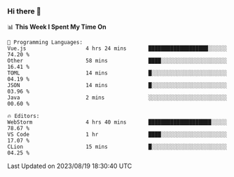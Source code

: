 ### Hi there 👋

<!--
**asdf12303116/asdf12303116** is a ✨ _special_ ✨ repository because its `README.md` (this file) appears on your GitHub profile.

Here are some ideas to get you started:

- 🔭 I’m currently working on ...
- 🌱 I’m currently learning ...
- 👯 I’m looking to collaborate on ...
- 🤔 I’m looking for help with ...
- 💬 Ask me about ...
- 📫 How to reach me: ...
- 😄 Pronouns: ...
- ⚡ Fun fact: ...
-->

<!--START_SECTION:waka-->
📊 **This Week I Spent My Time On** 

```text
💬 Programming Languages: 
Vue.js                   4 hrs 24 mins       ███████████████████░░░░░░   74.20 % 
Other                    58 mins             ████░░░░░░░░░░░░░░░░░░░░░   16.41 % 
TOML                     14 mins             █░░░░░░░░░░░░░░░░░░░░░░░░   04.19 % 
JSON                     14 mins             █░░░░░░░░░░░░░░░░░░░░░░░░   03.96 % 
Java                     2 mins              ░░░░░░░░░░░░░░░░░░░░░░░░░   00.60 % 

🔥 Editors: 
WebStorm                 4 hrs 40 mins       ████████████████████░░░░░   78.67 % 
VS Code                  1 hr                ████░░░░░░░░░░░░░░░░░░░░░   17.07 % 
CLion                    15 mins             █░░░░░░░░░░░░░░░░░░░░░░░░   04.25 % 
```


 Last Updated on 2023/08/19 18:30:40 UTC
<!--END_SECTION:waka-->

